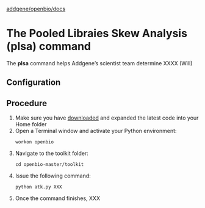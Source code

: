 [addgene/openbio/docs](https://addgene.github.io/openbio)
# The Pooled Libraies Skew Analysis (plsa) command
The __plsa__ command helps Addgene’s scientist team determine XXXX (Will)

## Configuration

## Procedure
1. Make sure you have [downloaded](https://github.com/addgene/openbio/archive/master.zip) and expanded the latest code into your Home folder
1. Open a Terminal window and activate your Python environment:
    ```
    workon openbio
    ```
1. Navigate to the toolkit folder:
    ```
    cd openbio-master/toolkit
    ```
1. Issue the following command:
    ```
    python atk.py XXX
    ```
1. Once the command finishes, XXX
